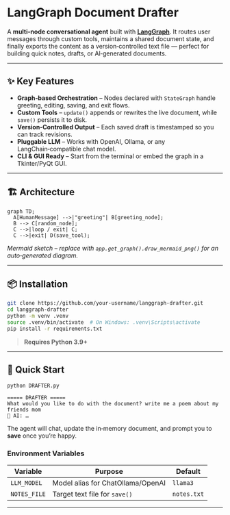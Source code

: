 # LangGraph Document Drafter

A **multi‑node conversational agent** built with **[LangGraph](https://github.com/langchain-ai/langgraph)**.  It routes user messages through custom tools, maintains a shared document state, and finally exports the content as a version‑controlled text file — perfect for building quick notes, drafts, or AI‑generated documents.

---

## ✨ Key Features

* **Graph‑based Orchestration** – Nodes declared with `StateGraph` handle greeting, editing, saving, and exit flows.
* **Custom Tools** – `update()` appends or rewrites the live document, while `save()` persists it to disk.
* **Version‑Controlled Output** – Each saved draft is timestamped so you can track revisions.
* **Pluggable LLM** – Works with OpenAI, Ollama, or any LangChain‑compatible chat model.
* **CLI & GUI Ready** – Start from the terminal or embed the graph in a Tkinter/PyQt GUI.

---

## 🏗 Architecture

```mermaid
graph TD;
  A[HumanMessage] -->|"greeting"| B[greeting_node];
  B --> C[random_node];
  C -->|loop / exit| C;
  C -->|exit| D(save_tool);
```

*Mermaid sketch – replace with `app.get_graph().draw_mermaid_png()` for an auto‑generated diagram.*

---

## 📦 Installation

```bash
git clone https://github.com/your‑username/langgraph‑drafter.git
cd langgraph‑drafter
python -m venv .venv
source .venv/bin/activate  # On Windows: .venv\Scripts\activate
pip install -r requirements.txt
```

> **Requires Python 3.9+**

---

## 🚀 Quick Start

```bash
python DRAFTER.py
```

```
===== DRAFTER =====
What would you like to do with the document? write me a poem about my friends mom
🤖 AI: …
```

The agent will chat, update the in‑memory document, and prompt you to **save** once you’re happy.

### Environment Variables

| Variable     | Purpose                           | Default     |
| ------------ | --------------------------------- | ----------- |
| `LLM_MODEL`  | Model alias for ChatOllama/OpenAI | `llama3`    |
| `NOTES_FILE` | Target text file for `save()`     | `notes.txt` |

---



